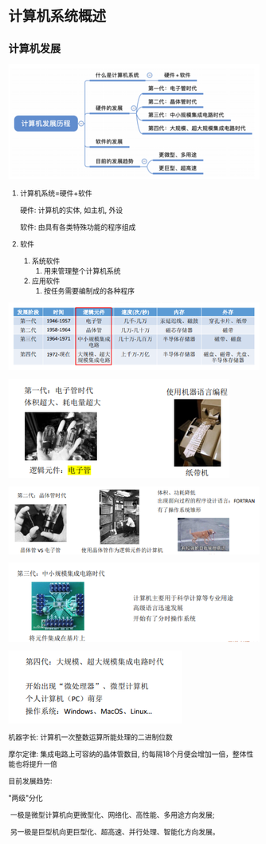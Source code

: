 # 计算机系统概述

## 计算机发展

![image-20210628212423030](Images/image-20210628212423030.png)

1. 计算机系统=硬件+软件

    硬件: 计算机的实体, 如主机, 外设

    软件: 由具有各类特殊功能的程序组成

2. 软件
    1. 系统软件
        1. 用来管理整个计算机系统
    2. 应用软件
        1. 按任务需要编制成的各种程序

![image-20210628212652188](Images/image-20210628212652188.png)

![image-20210628212731738](Images/image-20210628212731738.png)

![image-20210628212742107](Images/image-20210628212742107.png)

![image-20210628212749171](Images/image-20210628212749171.png)

![image-20210628212714028](Images/image-20210628212714028.png)

机器字长: 计算机一次整数运算所能处理的二进制位数

摩尔定律: 集成电路上可容纳的晶体管数目, 约每隔18个月便会增加一倍，整体性能也将提升一倍

目前发展趋势:

"两级"分化

​	一极是微型计算机向更微型化、网络化、高性能、多用途方向发展;

​	另一极是巨型机向更巨型化、超高速、并行处理、智能化方向发展。

